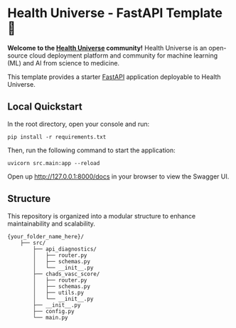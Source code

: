 # Health Universe - FastAPI Template 🚀

**Welcome to the [Health Universe](https://www.healthuniverse.com) community!**
Health Universe is an open-source cloud deployment platform and community for machine learning (ML) and AI from science to medicine.

This template provides a starter [FastAPI](https://fastapi.tiangolo.com) application deployable to Health Universe.

## Local Quickstart

In the root directory, open your console and run:
```console
pip install -r requirements.txt
```
Then, run the following command to start the application:
```console
uvicorn src.main:app --reload
```
Open up http://127.0.0.1:8000/docs in your browser to view the Swagger UI.
## Structure

This repository is organized into a modular structure to enhance maintainability and scalability.


```plaintext
{your_folder_name_here}/
    ├── src/
        ├── api_diagnostics/
        │   ├── router.py
        │   ├── schemas.py
        │   └── __init__.py
        ├── chads_vasc_score/
        │   ├── router.py
        │   ├── schemas.py
        │   ├── utils.py
        │   └── __init__.py
        ├── __init__.py
        ├── config.py
        └── main.py
```

